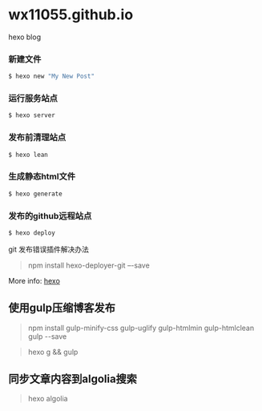 # wx11055.github.io
hexo blog


### 新建文件

``` bash
$ hexo new "My New Post"
```
### 运行服务站点

``` bash
$ hexo server
```


### 发布前清理站点

``` bash
$ hexo lean
```

### 生成静态html文件

``` bash
$ hexo generate
```


### 发布的github远程站点

``` bash
$ hexo deploy
```


git 发布错误插件解决办法

> npm install hexo-deployer-git –-save  

More info: [hexo](https://hexo.io/)


## 使用gulp压缩博客发布
> npm install gulp-minify-css gulp-uglify gulp-htmlmin gulp-htmlclean gulp --save

> hexo g && gulp

## 同步文章内容到algolia搜索
> hexo algolia